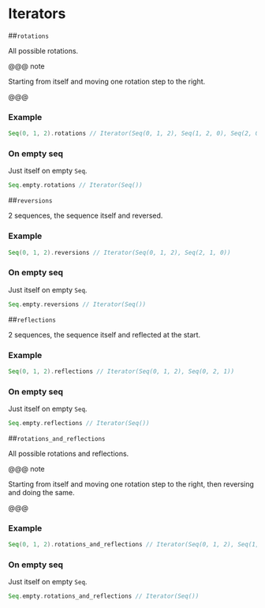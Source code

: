 # Iterators

##`rotations`

All possible rotations.

@@@ note

Starting from itself and moving one rotation step to the right.

@@@

### Example

```scala
Seq(0, 1, 2).rotations // Iterator(Seq(0, 1, 2), Seq(1, 2, 0), Seq(2, 0, 1))
```

### On empty seq

Just itself on empty `Seq`.

```scala
Seq.empty.rotations // Iterator(Seq())
```

##`reversions`

2 sequences, the sequence itself and reversed.

### Example

```scala
Seq(0, 1, 2).reversions // Iterator(Seq(0, 1, 2), Seq(2, 1, 0))
```

### On empty seq

Just itself on empty `Seq`.

```scala
Seq.empty.reversions // Iterator(Seq())
```

##`reflections`

2 sequences, the sequence itself and reflected at the start.

### Example

```scala
Seq(0, 1, 2).reflections // Iterator(Seq(0, 1, 2), Seq(0, 2, 1))
```

### On empty seq

Just itself on empty `Seq`.

```scala
Seq.empty.reflections // Iterator(Seq())
```

##`rotations_and_reflections`

All possible rotations and reflections.

@@@ note

Starting from itself and moving one rotation step to the right, then reversing and doing the same.

@@@

### Example

```scala
Seq(0, 1, 2).rotations_and_reflections // Iterator(Seq(0, 1, 2), Seq(1, 2, 0), Seq(2, 0, 1), Seq(0, 2, 1), Seq(2, 1, 0), Seq(1, 0, 2))
```

### On empty seq

Just itself on empty `Seq`.

```scala
Seq.empty.rotations_and_reflections // Iterator(Seq())
```
